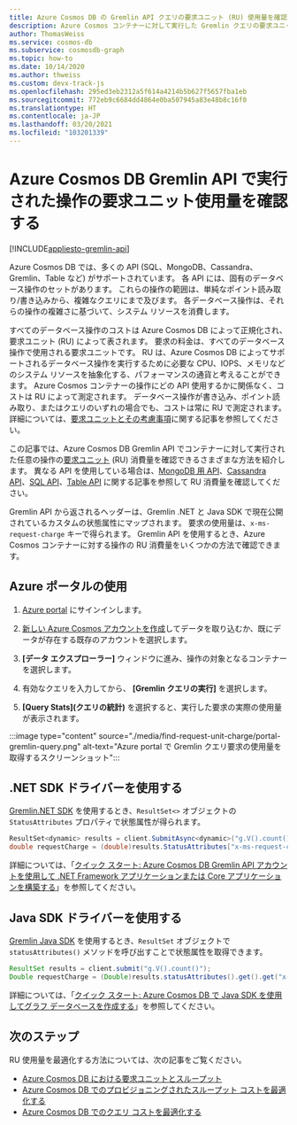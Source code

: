 ```yaml
---
title: Azure Cosmos DB の Gremlin API クエリの要求ユニット (RU) 使用量を確認する
description: Azure Cosmos コンテナーに対して実行した Gremlin クエリの要求ユニット (RU) 使用量を確認する方法について説明します。 Azure portal、.NET、Java ドライバーを使用して、RU 使用量を確認できます。
author: ThomasWeiss
ms.service: cosmos-db
ms.subservice: cosmosdb-graph
ms.topic: how-to
ms.date: 10/14/2020
ms.author: thweiss
ms.custom: devx-track-js
ms.openlocfilehash: 295ed3eb2312a5f614a4214b5b627f5657fba1eb
ms.sourcegitcommit: 772eb9c6684dd4864e0ba507945a83e48b8c16f0
ms.translationtype: HT
ms.contentlocale: ja-JP
ms.lasthandoff: 03/20/2021
ms.locfileid: "103201339"
---
```

# <a name="find-the-request-unit-charge-for-operations-executed-in-azure-cosmos-db-gremlin-api"></a>Azure Cosmos DB Gremlin API で実行された操作の要求ユニット使用量を確認する
[!INCLUDE[appliesto-gremlin-api](includes/appliesto-gremlin-api.md)]

Azure Cosmos DB では、多くの API (SQL、MongoDB、Cassandra、Gremlin、Table など) がサポートされています。 各 API には、固有のデータベース操作のセットがあります。 これらの操作の範囲は、単純なポイント読み取り/書き込みから、複雑なクエリにまで及びます。 各データベース操作は、それらの操作の複雑さに基づいて、システム リソースを消費します。

すべてのデータベース操作のコストは Azure Cosmos DB によって正規化され、要求ユニット (RU) によって表されます。 要求の料金は、すべてのデータベース操作で使用される要求ユニットです。 RU は、Azure Cosmos DB によってサポートされるデータベース操作を実行するために必要な CPU、IOPS、メモリなどのシステム リソースを抽象化する、パフォーマンスの通貨と考えることができます。 Azure Cosmos コンテナーの操作にどの API 使用するかに関係なく、コストは RU によって測定されます。 データベース操作が書き込み、ポイント読み取り、またはクエリのいずれの場合でも、コストは常に RU で測定されます。 詳細については、[要求ユニットとその考慮事項](request-units.md)に関する記事を参照してください。

この記事では、Azure Cosmos DB Gremlin API でコンテナーに対して実行された任意の操作の[要求ユニット](request-units.md) (RU) 消費量を確認できるさまざまな方法を紹介します。 異なる API を使用している場合は、[MongoDB 用 API](find-request-unit-charge-mongodb.md)、[Cassandra API](find-request-unit-charge-cassandra.md)、[SQL API](find-request-unit-charge.md)、[Table API](find-request-unit-charge-table.md) に関する記事を参照して RU 消費量を確認してください。

Gremlin API から返されるヘッダーは、Gremlin .NET と Java SDK で現在公開されているカスタムの状態属性にマップされます。 要求の使用量は、`x-ms-request-charge` キーで得られます。 Gremlin API を使用するとき、Azure Cosmos コンテナーに対する操作の RU 消費量をいくつかの方法で確認できます。

## <a name="use-the-azure-portal"></a>Azure ポータルの使用

1. [Azure portal](https://portal.azure.com/) にサインインします。

1. [新しい Azure Cosmos アカウントを作成](create-graph-gremlin-console.md#create-a-database-account)してデータを取り込むか、既にデータが存在する既存のアカウントを選択します。

1. **[データ エクスプローラー]** ウィンドウに進み、操作の対象となるコンテナーを選択します。

1. 有効なクエリを入力してから、 **[Gremlin クエリの実行]** を選択します。

1. **[Query Stats]\(クエリの統計\)** を選択すると、実行した要求の実際の使用量が表示されます。

:::image type="content" source="./media/find-request-unit-charge/portal-gremlin-query.png" alt-text="Azure portal で Gremlin クエリ要求の使用量を取得するスクリーンショット":::

## <a name="use-the-net-sdk-driver"></a>.NET SDK ドライバーを使用する

[Gremlin.NET SDK](https://www.nuget.org/packages/Gremlin.Net/) を使用するとき、`ResultSet<>` オブジェクトの `StatusAttributes` プロパティで状態属性が得られます。

```csharp
ResultSet<dynamic> results = client.SubmitAsync<dynamic>("g.V().count()").Result;
double requestCharge = (double)results.StatusAttributes["x-ms-request-charge"];
```

詳細については、「[クイック スタート: Azure Cosmos DB Gremlin API アカウントを使用して .NET Framework アプリケーションまたは Core アプリケーションを構築する](create-graph-dotnet.md)」を参照してください。

## <a name="use-the-java-sdk-driver"></a>Java SDK ドライバーを使用する

[Gremlin Java SDK](https://mvnrepository.com/artifact/org.apache.tinkerpop/gremlin-driver) を使用するとき、`ResultSet` オブジェクトで `statusAttributes()` メソッドを呼び出すことで状態属性を取得できます。

```java
ResultSet results = client.submit("g.V().count()");
Double requestCharge = (Double)results.statusAttributes().get().get("x-ms-request-charge");
```

詳細については、「[クイック スタート: Azure Cosmos DB で Java SDK を使用してグラフ データベースを作成する](create-graph-java.md)」を参照してください。

## <a name="next-steps"></a>次のステップ

RU 使用量を最適化する方法については、次の記事をご覧ください。

* [Azure Cosmos DB における要求ユニットとスループット](request-units.md)
* [Azure Cosmos DB でのプロビジョニングされたスループット コストを最適化する](optimize-cost-throughput.md)
* [Azure Cosmos DB でのクエリ コストを最適化する](./optimize-cost-reads-writes.md)